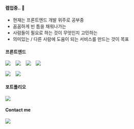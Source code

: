 #### 렙업중.. 🌳

- 현재는 프론트엔드 개발 위주로 공부중
- 꼼꼼하게 빈 틈을 채워나가는
- 사람들이 필요로 하는 것이 무엇인지 고민하는
- 의미있는 / 다른 사람에 도움이 되는 서비스를 만드는 것이 목표

#### 프론트엔드

  <img src="https://img.shields.io/badge/javascript-F7DF1E?style=for-the-badge&logo=javascript&logoColor=black">&nbsp;&nbsp;&nbsp;
  <img src="https://img.shields.io/badge/react-61DAFB?style=for-the-badge&logo=react&logoColor=black">&nbsp;&nbsp;&nbsp;
  <img src="https://img.shields.io/badge/html5-E34F26?style=for-the-badge&logo=html5&logoColor=white">&nbsp;&nbsp;&nbsp;
  <img src="https://img.shields.io/badge/css-1572B6?style=for-the-badge&logo=css3&logoColor=white">

  <img src="https://img.shields.io/badge/typescript%20-%23007ACC.svg?&style=for-the-badge&logo=typescript&logoColor=white"/>&nbsp;&nbsp;&nbsp;
  <img src="https://img.shields.io/badge/Scss-pink?style=for-the-badge&logo=Sass&logoColor=black"/>

#### 포트폴리오

  <a href="[https://www.notion.so/hangloose/Front-end-Developer-ef9be245895b4cf3b24e697f2708ac0b](https://sequoia-turquoise-079.notion.site/c21d6a12d76544b9b2701ae9ff6baa5c?pvs=4)"><img src="https://img.shields.io/badge/notion-FFFFFF?style=for-the-badge&logo=notion&logoColor=black"></a>

#### Contact me
  
  <a href="mailto:lejgizz@gmail.com"><img src="https://img.shields.io/badge/Gmail-d14836?style=for-the-badge&logo=Gmail&logoColor=white&link=nezcoreen@gmail.com"/></a>&nbsp;&nbsp;&nbsp;


  
